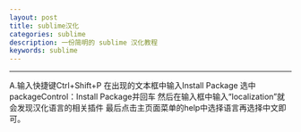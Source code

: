 ```yaml
---
layout: post
title: sublime汉化
categories: sublime
description: 一份简明的 sublime 汉化教程
keywords: sublime
---
```

***
A.输入快捷键Ctrl+Shift+P 在出现的文本框中输入Install Package
选中packageControl：Install Package并回车
然后在输入框中输入“localization”就会发现汉化语言的相关插件
最后点击主页面菜单的help中选择语言再选择中文即可。
